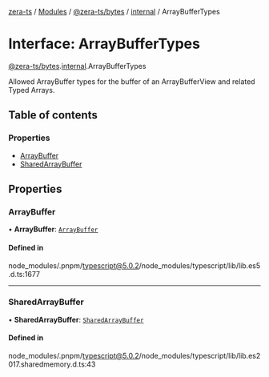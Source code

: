 [zera-ts](../README.md) / [Modules](../modules.md) / [@zera-ts/bytes](../modules/zera_ts_bytes.md) / [internal](../modules/zera_ts_bytes.internal.md) / ArrayBufferTypes

# Interface: ArrayBufferTypes

[@zera-ts/bytes](../modules/zera_ts_bytes.md).[internal](../modules/zera_ts_bytes.internal.md).ArrayBufferTypes

Allowed ArrayBuffer types for the buffer of an ArrayBufferView and related Typed Arrays.

## Table of contents

### Properties

- [ArrayBuffer](zera_ts_bytes.internal.ArrayBufferTypes.md#arraybuffer)
- [SharedArrayBuffer](zera_ts_bytes.internal.ArrayBufferTypes.md#sharedarraybuffer)

## Properties

### ArrayBuffer

• **ArrayBuffer**: [`ArrayBuffer`](../modules/zera_ts_bytes.internal.md#arraybuffer)

#### Defined in

node_modules/.pnpm/typescript@5.0.2/node_modules/typescript/lib/lib.es5.d.ts:1677

___

### SharedArrayBuffer

• **SharedArrayBuffer**: [`SharedArrayBuffer`](../modules/zera_ts_bytes.internal.md#sharedarraybuffer)

#### Defined in

node_modules/.pnpm/typescript@5.0.2/node_modules/typescript/lib/lib.es2017.sharedmemory.d.ts:43
